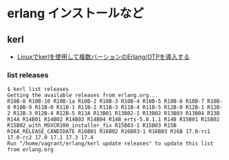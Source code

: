 # erlang インストールなど



## kerl

- [Linuxでkerlを使用して複数バーションのErlang/OTPを導入する](http://qiita.com/tatsuya6502/items/f15da8ea6e793c5038a2)

### list releases

~~~
$ kerl list releases
Getting the available releases from erlang.org...
R10B-0 R10B-10 R10B-1a R10B-2 R10B-3 R10B-4 R10B-5 R10B-6 R10B-7 R10B-8 R10B-9 R11B-0 R11B-1 R11B-2 R11B-3 R11B-4 R11B-5 R12B-0 R12B-1 R12B-2 R12B-3 R12B-4 R12B-5 R13A R13B01 R13B02-1 R13B02 R13B03 R13B04 R13B R14A R14B01 R14B02 R14B03 R14B04 R14B_erts-5.8.1.1 R14B R15B01 R15B02 R15B02_with_MSVCR100_installer_fix R15B03-1 R15B03 R15B R16A_RELEASE_CANDIDATE R16B01 R16B02 R16B03-1 R16B03 R16B 17.0-rc1 17.0-rc2 17.0 17.1 17.3 17.4
Run "/home/vagrant/erlang/kerl update releases" to update this list from erlang.org
~~~